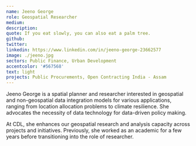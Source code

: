 ```yaml
---
name: Jeeno George
role: Geospatial Researcher
medium:
description:
quote: If you eat slowly, you can also eat a palm tree.
github: 
twitter:
linkedin: https://www.linkedin.com/in/jeeno-george-23662577
image: ./jeeno.jpg
sectors: Public Finance, Urban Development
accentcolor: '#567568'
text: light
projects: Public Procurements, Open Contracting India - Assam
---
```


Jeeno George is a spatial planner and researcher interested in geospatial and non-geospatial data integration models for various applications, ranging from location allocation problems to climate resilience. She advocates the necessity of data technology for data-driven policy making. 

At CDL, she enhances our geospatial research and analysis capacity across projects and initiatives. Previously, she worked as an academic for a few years before transitioning into the role of researcher.
